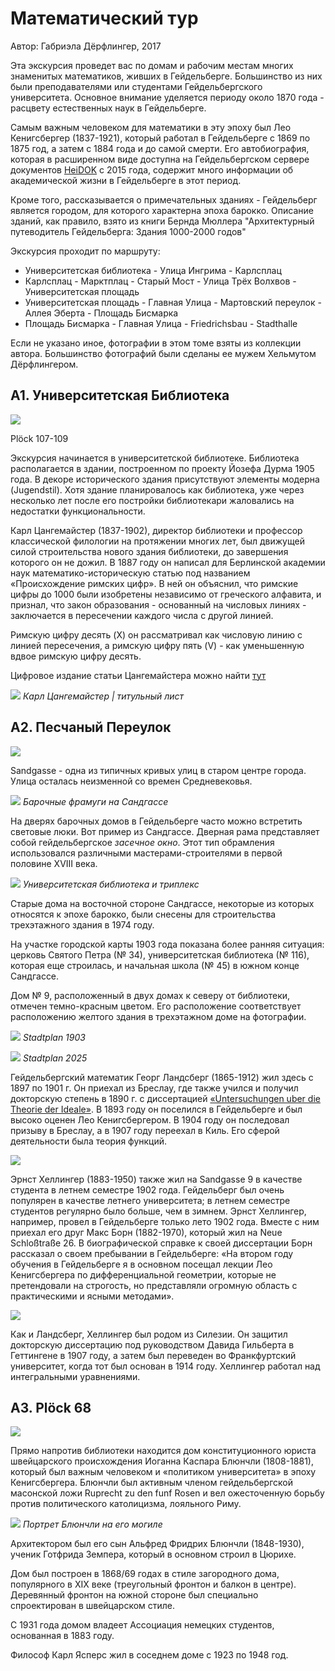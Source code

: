 # Математический тур

Автор: Габриэла Дёрфлингер, 2017

Эта экскурсия проведет вас по домам и рабочим местам многих знаменитых математиков, живших в Гейдельберге. Большинство из них были преподавателями или студентами Гейдельбергского университета. Основное внимание уделяется периоду около 1870 года - расцвету естественных наук в Гейдельберге.

Самым важным человеком для математики в эту эпоху был Лео Кенигсбергер (1837-1921), который работал в Гейдельберге с 1869 по 1875 год, а затем с 1884 года и до самой смерти. Его автобиография, которая в расширенном виде доступна на Гейдельбергском сервере документов [HeiDOK](http://www.ub.uni-heidelberg.de/archiv/19762) с 2015 года, содержит много информации об академической жизни в Гейдельберге в этот период.

Кроме того, рассказывается о примечательных зданиях - Гейдельберг является городом, для которого характерна эпоха барокко. Описание зданий, как правило, взято из книги Бернда Мюллера "Архитектурный путеводитель Гейдельберга: Здания 1000-2000 годов"

Экскурсия проходит по маршруту:
- Университетская библиотека - Улица Ингрима - Карлсплац
- Карлсплац - Марктплац - Старый Мост - Улица Трёх Волхвов - Университетская площадь
- Университетская площадь - Главная Улица - Мартовский переулок - Аллея Эберта - Площадь Бисмарка
- Площадь Бисмарка - Главная Улица - Friedrichsbau - Stadthalle

Если не указано иное, фотографии в этом томе взяты из коллекции автора. Большинство фотографий были сделаны ее мужем Хельмутом Дёрфлингером.

## A1. Университетская Библиотека

![](./images/unibibliotek.png)

Plöck 107-109

Экскурсия начинается в университетской библиотеке. Библиотека располагается в здании, построенном по проекту Йозефа Дурма 1905 года. В декоре исторического здания присутствуют элементы модерна (Jugendstil). Хотя здание планировалось как библиотека, уже через несколько лет после его постройки библиотекари жаловались на недостатки функциональности.

Карл Цангемайстер (1837-1902), директор библиотеки и профессор классической филологии на протяжении многих лет, был движущей силой строительства нового здания библиотеки, до завершения которого он не дожил. В 1887 году он написал для Берлинской академии наук математико-историческую статью под названием «Происхождение римских цифр». В ней он объяснил, что римские цифры до 1000 были изобретены независимо от греческого алфавита, и признал, что закон образования - основанный на числовых линиях - заключается в пересечении каждого числа с другой линией. 

Римскую цифру десять (X) он рассматривал как числовую линию с линией пересечения, а римскую цифру пять (V) - как уменьшенную вдвое римскую цифру десять.

Цифровое издание статьи Цангемайстера можно найти [тут](http://www.ub.uni-heidelberg.de/archiv/12977)

![](./images/karl-zangemeister-sutzungsberichte.png)
*Карл Цангемайстер | титульный лист*

## A2. Песчаный Переулок

![](./images/sandgasse.png)

Sandgasse - одна из типичных кривых улиц в старом центре города. Улица осталась неизменной со времен Средневековья.

![](./images/ohrenfenster.png)
*Барочные фрамуги на Сандгассе*

На дверях барочных домов в Гейдельберге часто можно встретить световые люки. Вот пример из Сандгассе. Дверная рама представляет собой гейдельбергское *засечное окно*. Этот тип обрамления использовался различными мастерами-строителями в первой половине XVIII века.

![](./images/triplex.png)
*Университетская библиотека и триплекс*

Старые дома на восточной стороне Сандгассе, некоторые из которых относятся к эпохе барокко, были снесены для строительства трехэтажного здания в 1974 году.

На участке городской карты 1903 года показана более ранняя ситуация: церковь Святого Петра (№ 34), университетская библиотека (№ 116), которая еще строилась, и начальная школа (№ 45) в южном конце Сандгассе.

Дом № 9, расположенный в двух домах к северу от библиотеки, отмечен темно-красным цветом. Его расположение соответствует расположению желтого здания в трехэтажном доме на фотографии.

![](./images/stadtplan-bibliotek-1903.png)
*Stadtplan 1903*

![](./images/stadtplan-bibliotek-2025.png)
*Stadtplan 2025*

Гейдельбергский математик Георг Ландсберг (1865-1912) жил здесь с 1897 по 1901 г. Он приехал из Бреслау, где также учился и получил докторскую степень в 1890 г. с диссертацией [«Untersuchungen uber die Theorie der Ideale»](https://archiv.ub.uni-heidelberg.de/volltextserver/12723/). В 1893 году он поселился в Гейдельберге и был высоко оценен Лео Кенигсбергером. В 1904 году он последовал призыву в Бреслау, а в 1907 году переехал в Киль. Его сферой деятельности была теория функций.

![](./images/georg-landsberg.png)

Эрнст Хеллингер (1883-1950) также жил на Sandgasse 9 в качестве студента в летнем семестре 1902 года. Гейдельберг был очень популярен в качестве летнего университета; в летнем семестре студентов регулярно было больше, чем в зимнем. Эрнст Хеллингер, например, провел в Гейдельберге только лето 1902 года. Вместе с ним приехал его друг Макс Борн (1882-1970), который жил на Neue Schloßtraße 26. В биографической справке к своей диссертации Борн рассказал о своем пребывании в Гейдельберге: «На втором году обучения в Гейдельберге я в основном посещал лекции Лео Кенигсбергера по дифференциальной геометрии, которые не претендовали на строгость, но представляли огромную область с практическими и ясными методами».

![](./images/ernst-hellinger.png)

Как и Ландсберг, Хеллингер был родом из Силезии. Он защитил докторскую диссертацию под руководством Давида Гильберта в Геттингене в 1907 году, а затем был переведен во Франкфуртский университет, когда тот был основан в 1914 году. Хеллингер работал над интегральными уравнениями.

## A3. Plöck 68

![](./images/ploeck-68.png)

Прямо напротив библиотеки находится дом конституционного юриста швейцарского происхождения Иоганна Каспара Блюнчли (1808-1881), который был важным человеком и «политиком университета» в эпоху Кенигсбергера. Блюнчли был активным членом гейдельбергской масонской ложи Ruprecht zu den funf Rosen и вел ожесточенную борьбу против политического католицизма, лояльного Риму.

![](./images/bluntchiils.png)
*Портрет Блюнчли на его могиле*

Архитектором был его сын Альфред Фридрих Блюнчли (1848-1930), ученик Готфрида Земпера, который в основном строил в Цюрихе. 

Дом был построен в 1868/69 годах в стиле загородного дома, популярного в XIX веке (треугольный фронтон и балкон в центре). Деревянный фронтон на южной стороне был специально спроектирован в швейцарском стиле.

С 1931 года домом владеет Ассоциация немецких студентов, основанная в 1883 году.

Философ Карл Ясперс жил в соседнем доме с 1923 по 1948 год.

